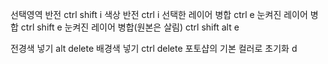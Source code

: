 
선택영역 반전 ctrl shift i
색상 반전 ctrl i
선택한 레이어 병합 ctrl e
눈켜진 레이어 병합 ctrl shift e
눈켜진 레이어 병합(원본은 살림) ctrl shift alt e


전경색 넣기 alt delete
배경색 넣기 ctrl delete
포토샵의 기본 컬러로 초기화 d
